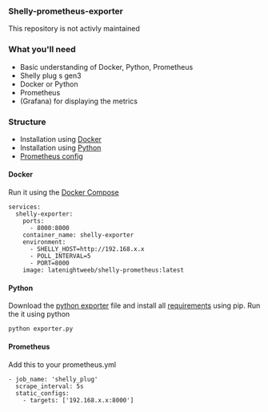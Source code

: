 ### Shelly-prometheus-exporter
This repository is not activly maintained

### What you'll need
- Basic understanding of Docker, Python, Prometheus
- Shelly plug s gen3
- Docker or Python
- Prometheus
- (Grafana) for displaying the metrics


### Structure
- Installation using [Docker](#Docker)
- Installation using [Python](#Python)
- [Prometheus config](#Prometheus)


#### Docker
Run it using the [Docker Compose](docker-compose.yml)
```
services:
  shelly-exporter:
    ports:
      - 8000:8000
    container_name: shelly-exporter
    environment:
      - SHELLY_HOST=http://192.168.x.x
      - POLL_INTERVAL=5
      - PORT=8000
    image: latenightweeb/shelly-prometheus:latest
```

#### Python
Download the [python exporter](exporter.py) file and install all [requirements](requirements.txt) using pip.
Run the it using python

```
python exporter.py
```

#### Prometheus
Add this to your prometheus.yml
```
- job_name: 'shelly_plug'
  scrape_interval: 5s
  static_configs:
    - targets: ['192.168.x.x:8000']
```
